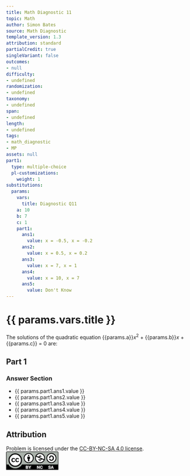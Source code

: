 ```yaml
---
title: Math Diagnostic 11
topic: Math
author: Simon Bates
source: Math Diagnostic
template_version: 1.3
attribution: standard
partialCredit: true
singleVariant: false
outcomes:
- null
difficulty:
- undefined
randomization:
- undefined
taxonomy:
- undefined
span:
- undefined
length:
- undefined
tags:
- math_diagnostic
- MP
assets: null
part1:
  type: multiple-choice
  pl-customizations:
    weight: 1
substitutions:
  params:
    vars:
      title: Diagnostic Q11
    a: 10
    b: 7
    c: 1
    part1:
      ans1:
        value: x = -0.5, x = -0.2
      ans2:
        value: x = 0.5, x = 0.2
      ans3:
        value: x = 7, x = 1
      ans4:
        value: x = 10, x = 7
      ans5:
        value: Don't Know
---
```

# {{ params.vars.title }}
The solutions of the quadratic equation {{params.a}}$x^2$ + {{params.b}}$x$ + {{params.c}} = 0 are:

## Part 1

### Answer Section

- {{ params.part1.ans1.value }}
- {{ params.part1.ans2.value }}
- {{ params.part1.ans3.value }}
- {{ params.part1.ans4.value }}
- {{ params.part1.ans5.value }}

## Attribution

Problem is licensed under the [CC-BY-NC-SA 4.0 license](https://creativecommons.org/licenses/by-nc-sa/4.0/).<br> ![The Creative Commons 4.0 license requiring attribution-BY, non-commercial-NC, and share-alike-SA license.](https://raw.githubusercontent.com/firasm/bits/master/by-nc-sa.png)